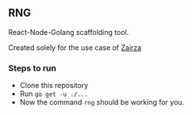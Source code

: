 ## RNG
React-Node-Golang scaffolding tool.

Created solely for the use case of [Zairza](http://www.zairza.in)

### Steps to run
- Clone this repository
- Run `go get -u ./...`
- Now the command `rng` should be working for you.
